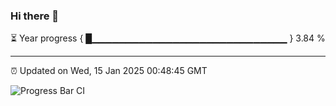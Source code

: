 ### Hi there 👋

⏳ Year progress { █▁▁▁▁▁▁▁▁▁▁▁▁▁▁▁▁▁▁▁▁▁▁▁▁▁▁▁▁▁ } 3.84 %

---

⏰ Updated on Wed, 15 Jan 2025 00:48:45 GMT

![Progress Bar CI](https://github.com/Shyam-Makwana/GitHub-Actions-Demo/workflows/Progress%20Bar%20CI/badge.svg)
